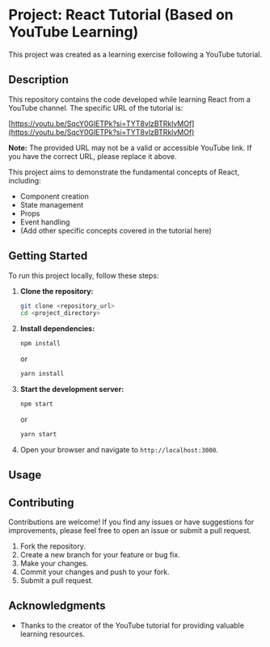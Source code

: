 # Project: React Tutorial (Based on YouTube Learning)

This project was created as a learning exercise following a YouTube tutorial.

## Description

This repository contains the code developed while learning React from a YouTube channel. The specific URL of the tutorial is:

[https://youtu.be/SqcY0GlETPk?si=TYT8vlzBTRklvMOf](https://youtu.be/SqcY0GlETPk?si=TYT8vlzBTRklvMOf)

**Note:** The provided URL may not be a valid or accessible YouTube link. If you have the correct URL, please replace it above.

This project aims to demonstrate the fundamental concepts of React, including:

* Component creation
* State management
* Props
* Event handling
* (Add other specific concepts covered in the tutorial here)

## Getting Started

To run this project locally, follow these steps:

1.  **Clone the repository:**
    ```bash
    git clone <repository_url>
    cd <project_directory>
    ```

2.  **Install dependencies:**
    ```bash
    npm install
    ```
    or
    ```bash
    yarn install
    ```

3.  **Start the development server:**
    ```bash
    npm start
    ```
    or
    ```bash
    yarn start
    ```

4.  Open your browser and navigate to `http://localhost:3000`.

## Usage


## Contributing


Contributions are welcome! If you find any issues or have suggestions for improvements, please feel free to open an issue or submit a pull request.

1.  Fork the repository.
2.  Create a new branch for your feature or bug fix.
3.  Make your changes.
4.  Commit your changes and push to your fork.
5.  Submit a pull request.

## Acknowledgments

* Thanks to the creator of the YouTube tutorial for providing valuable learning resources.
